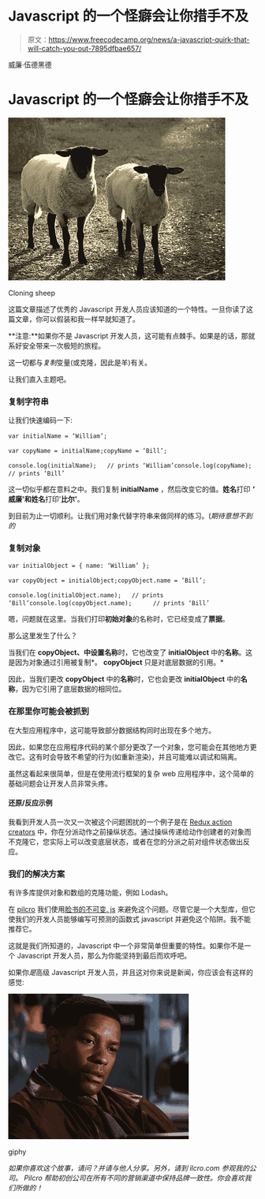 # Javascript 的一个怪癖会让你措手不及

> 原文：<https://www.freecodecamp.org/news/a-javascript-quirk-that-will-catch-you-out-7895dfbae657/>

威廉·伍德黑德

# Javascript 的一个怪癖会让你措手不及

![FtzxYNzGhUIRRt5HoVfsJv3mj3nWcdgYPjfA](img/6a92d6f41a95c4fb3b919e921fadcd8a.png)

Cloning sheep

这篇文章描述了优秀的 Javascript 开发人员应该知道的一个特性。一旦你读了这篇文章，你可以假装和我一样早就知道了。

**注意:**如果你不是 Javascript 开发人员，这可能有点棘手。如果是的话，那就系好安全带来一次极短的旅程。

这一切都与*复制*变量(或克隆，因此是羊)有关。

让我们直入主题吧。

### **复制字符串**

让我们快速编码一下:

```
var initialName = ‘William’;
```

```
var copyName = initialName;copyName = ‘Bill’;
```

```
console.log(initialName);   // prints ‘William’console.log(copyName);      // prints ‘Bill’
```

这一切似乎都在意料之中。我们复制 **initialName** ，然后改变它的值。**姓名**打印 ***'* 威廉'**和**姓名**打印'**比尔'**。

到目前为止一切顺利。让我们用对象代替字符串来做同样的练习。(*期待意想不到的*

### 复制对象

```
var initialObject = { name: ‘William’ };
```

```
var copyObject = initialObject;copyObject.name = ‘Bill’;
```

```
console.log(initialObject.name);   // prints ‘Bill’console.log(copyObject.name);      // prints ‘Bill’
```

嗯，问题就在这里。当我们打印**初始对象**的名称时，它已经变成了**票据**。

那么这里发生了什么？

当我们在 **copyObject、**中设置**名称**时，它也改变了 **initialObject** 中的**名称**。这是因为对象通过引用被复制*。 **copyObject** 只是对底层数据的引用。*

因此，当我们更改 **copyObject** 中的**名称**时，它也会更改 **initialObject** 中的**名称**，因为它引用了底层数据的相同位。

### 在那里你可能会被抓到

在大型应用程序中，这可能导致部分数据结构同时出现在多个地方。

因此，如果您在应用程序代码的某个部分更改了一个对象，您可能会在其他地方更改它。这有时会导致不希望的行为(如重新渲染)，并且可能难以调试和隔离。

虽然这看起来很简单，但是在使用流行框架的复杂 web 应用程序中，这个简单的基础问题会让开发人员非常头疼。

#### 还原/反应示例

我看到开发人员一次又一次被这个问题困扰的一个例子是在 [Redux action creators](https://redux.js.org/docs/basics/Actions.html#action-creators) 中，你在分派动作之前操纵状态。通过操纵传递给动作创建者的对象而不克隆它，您实际上可以改变底层状态，或者在您的分派之前对组件状态做出反应。

### 我们的解决方案

有许多库提供对象和数组的克隆功能，例如 Lodash。

在 [pilcro](https://www.pilcro.com/?utm_source=medium&utm_medium=jsquirk&utm_campaign=awareness) 我们使用[脸书的不可变. js](https://facebook.github.io/immutable-js/) 来避免这个问题。尽管它是一个大型库，但它使我们的开发人员能够编写可预测的函数式 javascript 并避免这个陷阱。我不能推荐它。

这就是我们所知道的，Javascript 中一个非常简单但重要的特性。如果你不是一个 Javascript 开发人员，那么为你能坚持到最后而欢呼吧。

如果你*是*高级 Javascript 开发人员，并且这对你来说是新闻，你应该会有这样的感觉:

![c4C35c05ok6vxcah56o39Yxdc3jpjiq0--sz](img/e5ab17ef3f058ba3768e3cbc741be92a.png)

giphy

*如果你喜欢这个故事，请问？并请与他人分享。另外，请到 ilcro.com 参观我的公司。 Pilcro 帮助初创公司在所有不同的营销渠道中保持品牌一致性。你会喜欢我们所做的！*